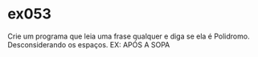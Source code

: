 # ex053
Crie um programa que leia uma frase qualquer e diga se ela é Polidromo. Desconsiderando os espaços. EX: APÓS A SOPA
